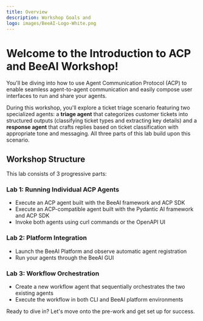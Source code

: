 ```yaml
---
title: Overview
description: Workshop Goals and 
logo: images/BeeAI-Logo-White.png
---
```


# Welcome to the Introduction to ACP and BeeAI Workshop!

You'll be diving into how to use Agent Communication Protocol (ACP) to enable seamless agent-to-agent communication and easily compose user interfaces to run and share your agents.

During this workshop, you'll explore a ticket triage scenario featuring two specialized agents: a **triage agent** that categorizes customer tickets into structured outputs (classifying ticket types and extracting key details) and a **response agent** that crafts replies based on ticket classification with appropriate tone and messaging. All three parts of this lab build upon this scenario.

## Workshop Structure

This lab consists of 3 progressive parts:

### Lab 1: Running Individual ACP Agents

* Execute an ACP agent built with the BeeAI framework and ACP SDK
* Execute an ACP-compatible agent built with the Pydantic AI framework and ACP SDK  
* Invoke both agents using curl commands or the OpenAPI UI

### Lab 2: Platform Integration

* Launch the BeeAI Platform and observe automatic agent registration
* Run your agents through the BeeAI GUI

### Lab 3: Workflow Orchestration

* Create a new workflow agent that sequentially orchestrates the two existing agents
* Execute the workflow in both CLI and BeeAI platform environments

Ready to dive in? Let's move onto the pre-work and get set up for success.